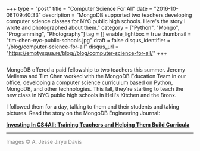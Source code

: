 +++
type = "post"
title = "Computer Science For All"
date = "2016-10-06T09:40:33"
description = "MongoDB supported two teachers developing computer science classes for NYC public high schools. Here's the story I wrote and photographed about them."
category = ["Python", "Mongo", "Programming", "Photography"]
tag = []
enable_lightbox = true
thumbnail = "tim-chen-nyc-public-schools.jpg"
draft = false
disqus_identifier = "/blog/computer-science-for-all"
disqus_url = "https://emptysqua.re/blog//blog/computer-science-for-all/"
+++

<p><img alt="" src="tim-chen-nyc-public-schools.jpg" /></p>
<p>MongoDB offered a paid fellowship to two teachers this summer. Jeremy Mellema and Tim Chen worked with the MongoDB Education Team in our office, developing a computer science curriculum based on Python, MongoDB, and other technologies. This fall, they're starting to teach the new class in NYC public high schools in Hell's Kitchen and the Bronx.</p>
<p>I followed them for a day, talking to them and their students and taking pictures. Read the story on the MongoDB Engineering Journal:</p>
<p><strong><a href="https://engineering.mongodb.com/post/investing-in-cs4all-training-teachers-and-helping-them-build-curricula/">Investing In CS4All: Training Teachers and Helping Them Build Curricula</a></strong></p>
<hr />
<p><span style="color: gray">Images &copy; A. Jesse Jiryu Davis</span></p>

